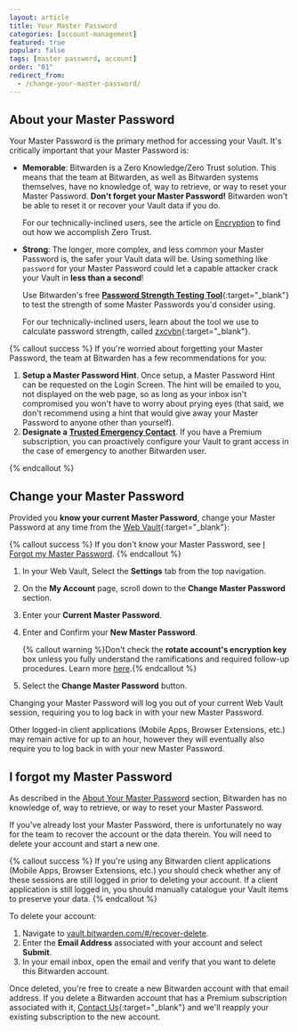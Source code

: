 ```yaml
---
layout: article
title: Your Master Password
categories: [account-management]
featured: true
popular: false
tags: [master password, account]
order: "01"
redirect_from:
  - /change-your-master-password/
---
```


## About your Master Password

Your Master Password is the primary method for accessing your Vault. It's critically important that your Master Password is:

- **Memorable**: Bitwarden is a Zero Knowledge/Zero Trust solution. This means that the team at Bitwarden, as well as Bitwarden systems themselves, have no knowledge of, way to retrieve, or way to reset your Master Password. **Don't forget your Master Password!** Bitwarden won't be able to reset it or recover your Vault data if you do.

   For our technically-inclined users, see the article on [Encryption]({{site.baseurl}}/what-encryption-is-used/) to find out how we accomplish Zero Trust.
- **Strong**: The longer, more complex, and less common your Master Password is, the safer your Vault data will be. Using something like `password` for your Master Password could let a capable attacker crack your Vault in **less than a second**!

   Use Bitwarden's free [**Password Strength Testing Tool**](https://bitwarden.com/password-strength){:target="\_blank"} to test the strength of some Master Passwords you'd consider using.

   For our technically-inclined users, learn about the tool we use to calculate password strength, called [zxcvbn](https://dropbox.tech/security/zxcvbn-realistic-password-strength-estimation){:target="\_blank"}.

{% callout success %}
If you're worried about forgetting your Master Password, the team at Bitwarden has a few recommendations for you:

1. **Setup a Master Password Hint**. Once setup, a Master Password Hint can be requested on the Login Screen. The hint will be emailed to you, not displayed on the web page, so as long as your inbox isn't compromised you won't have to worry about prying eyes (that said, we don't recommend using a hint that would give away your Master Password to anyone other than yourself).
2. **Designate a [Trusted Emergency Contact]({{site.baseurl}}/emergency-access/)**. If you have a Premium subscription, you can proactively configure your Vault to grant access in the case of emergency to another Bitwarden user.

{% endcallout %}

## Change your Master Password

Provided you **know your current Master Password**, change your Master Password at any time from the [Web Vault](https://vault.bitwarden.com){:target="\_blank"}:

{% callout success %}
If you don't know your Master Password, see [I Forgot my Master Password]({{site.baseurl}}/forgot-master-password/).
{% endcallout %}

1. In your Web Vault, Select the **Settings** tab from the top navigation.
2. On the **My Account** page, scroll down to the **Change Master Password** section.
3. Enter your **Current Master Password**.
4. Enter and Confirm your **New Master Password**.

   {% callout warning %}Don't check the **rotate account's encryption key** box unless you fully understand the ramifications and required follow-up procedures. Learn more [here]({{site.baseurl}}/account-encryption-key/).{% endcallout %}
5. Select the **Change Master Password** button.

Changing your Master Password will log you out of your current Web Vault session, requiring you to log back in with your new Master Password.

Other logged-in client applications (Mobile Apps, Browser Extensions, etc.) may remain active for up to an hour, however they will eventually also require you to log back in with your new Master Password.

## I forgot my Master Password

As described in the [About Your Master Password](#about-your-master-password) section, Bitwarden has no knowledge of, way to retrieve, or way to reset your Master Password.

If you've already lost your Master Password, there is unfortunately no way for the team to recover the account or the data therein. You will need to delete your account and start a new one.

{% callout success %}
If you're using any Bitwarden client applications (Mobile Apps, Browser Extensions, etc.) you should check whether any of these sessions are still logged in prior to deleting your account. If a client application is still logged in, you should manually catalogue your Vault items to preserve your data.
{% endcallout %}

To delete your account:

1. Navigate to [vault.bitwarden.com/#/recover-delete](https://vault.bitwarden.com/#/recover-delete).
2. Enter the **Email Address** associated with your account and select **Submit**.
3. In your email inbox, open the email and verify that you want to delete this Bitwarden account.

Once deleted, you're free to create a new Bitwarden account with that email address. If you delete a Bitwarden account that has a Premium subscription associated with it, [Contact Us](https://bitwarden.com/contact/){:target="\_blank"} and we'll reapply your existing subscription to the new account.
